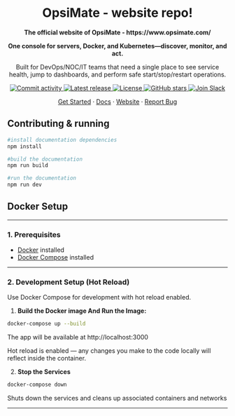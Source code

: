 <h1 align="center">OpsiMate - website repo!</h1>
<p align="center"><b>The official website of OpsiMate - https://www.opsimate.com/</b></p>
<p align="center"><b>One console for servers, Docker, and Kubernetes—discover, monitor, and act.</b></p>
<p align="center">
  Built for DevOps/NOC/IT teams that need a single place to see service health,
  jump to dashboards, and perform safe start/stop/restart operations.
</p>

<p align="center">
  <a href="https://img.shields.io/github/commit-activity/m/OpsiMate/OpsiMate">
    <img alt="Commit activity" src="https://img.shields.io/github/commit-activity/m/OpsiMate/OpsiMate" />
  </a>
  <a href="https://github.com/OpsiMate/OpsiMate/releases">
    <img alt="Latest release" src="https://img.shields.io/github/v/release/OpsiMate/OpsiMate" />
  </a>
  <a href="https://github.com/OpsiMate/OpsiMate/blob/main/LICENSE">
    <img alt="License" src="https://img.shields.io/github/license/OpsiMate/OpsiMate" />
  </a>
  <a href="https://github.com/OpsiMate/OpsiMate/stargazers">
    <img alt="GitHub stars" src="https://img.shields.io/github/stars/OpsiMate/OpsiMate?style=social" />
  </a>
  <a href="https://join.slack.com/t/opsimate/shared_invite/zt-39bq3x6et-NrVCZzH7xuBGIXmOjJM7gA">
    <img alt="Join Slack" src="https://img.shields.io/badge/Slack-Join%20Chat-4A154B?logo=slack&logoColor=white" />
  </a>
</p>

<p align="center">
  <a href="https://opsimate.vercel.app/getting-started/deploy">Get Started</a> ·
  <a href="https://opsimate.vercel.app/">Docs</a> ·
  <a href="https://www.opsimate.com/">Website</a> ·
  <a href="https://github.com/OpsiMate/OpsiMate/issues/new?labels=bug&template=bug_report.md">Report Bug</a>
</p>

## Contributing & running

```bash
#install documentation dependencies
npm install

#build the documentation
npm run build

#run the documentation
npm run dev

```


## Docker Setup

---

### 1. Prerequisites

- [Docker](https://www.docker.com/get-started) installed
- [Docker Compose](https://docs.docker.com/compose/install/) installed

---

### 2. Development Setup (Hot Reload)

Use Docker Compose for development with hot reload enabled.

1. **Build the Docker image And Run the Image:**

```bash
docker-compose up --build
```
The app will be available at http://localhost:3000

Hot reload is enabled — any changes you make to the code locally will reflect inside the container.

2. **Stop the Services**

```bash
docker-compose down
```
Shuts down the services and cleans up associated containers and networks

---